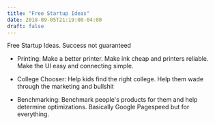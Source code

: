 ```yaml
---
title: "Free Startup Ideas"
date: 2018-09-05T21:19:00-04:00
draft: false
---
```


Free Startup Ideas. Success not guaranteed

- Printing: Make a better printer. Make ink cheap and printers
  reliable. Make the UI easy and connecting simple.
  
- College Chooser: Help kids find the right college. Help them wade
  through the marketing and bullshit
  
- Benchmarking: Benchmark people's products for them and help
  determine optimizations. Basically Google Pagespeed but for
  everything.
